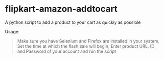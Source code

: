 # flipkart-amazon-addtocart

A python script to add a product to your cart as quickly as possible

Usage:
> Make sure you have Selenium and Firefox are installed in your system,
> Set the time at which the flash sale will begin,
> Enter product URL, ID and Password of your account and run the script

